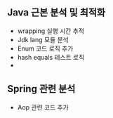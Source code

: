 
## Java 근본 분석 및 최적화
- wrapping 실행 시간 추적
- Jdk lang 모듈 분석
- Enum 코드 로직 추가
- hash equals 테스트 로직
- 

## Spring 관련 분석
- Aop 관련 코드 추가
